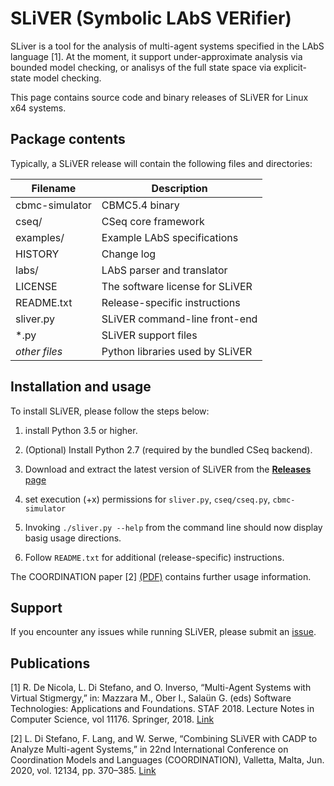 
# SLiVER (Symbolic LAbS VERifier)

SLiver is a tool for the analysis of multi-agent systems specified in the
LAbS language [1]. At the moment, it support under-approximate analysis
via bounded model checking, or analisys of the full state space via explicit-state model checking.

This page contains source code and binary releases of SLiVER for Linux x64 systems.

## Package contents 

Typically, a SLiVER release will contain the following files and directories:

|Filename|Description
|-------------------|----------------------------------|
|cbmc-simulator     |CBMC5.4 binary|
|cseq/              |CSeq core framework|
|examples/          |Example LAbS specifications|
|HISTORY            |Change log|
|labs/              |LAbS parser and translator|
|LICENSE            |The software license for SLiVER|
|README.txt         |Release-specific instructions|
|sliver.py          |SLiVER command-line front-end|
|*.py               |SLiVER support files| 
|*other files*      |Python libraries used by SLiVER|

## Installation and usage

To install SLiVER, please follow the steps below:

1. install Python 3.5 or higher.
    
2. (Optional) Install Python 2.7 (required by the bundled CSeq backend).

3. Download and extract the latest version of SLiVER from the [**Releases** page](https://github.com/labs-lang/sliver/releases)

4. set execution (+x) permissions for `sliver.py`, `cseq/cseq.py`, `cbmc-simulator` 
5. Invoking `./sliver.py --help` from the command line should now display basig usage directions.

6. Follow `README.txt` for additional (release-specific) instructions.

The COORDINATION paper [2] 
[(PDF)](https://hal.inria.fr/hal-02890401/en)
contains further usage information.

## Support

If you encounter any issues while running SLiVER, please submit
an [issue](https://github.com/labs-lang/sliver/issues).

## Publications

[1] R. De Nicola, L. Di Stefano, and O. Inverso, “Multi-Agent Systems with Virtual Stigmergy,” in: Mazzara M., Ober I., Salaün G. (eds) Software Technologies: Applications and Foundations. STAF 2018. Lecture Notes in Computer Science, vol 11176. Springer, 2018. [Link](https://link.springer.com/chapter/10.1007%2F978-3-030-04771-9_26)

[2] L. Di Stefano, F. Lang, and W. Serwe, “Combining SLiVER with CADP to Analyze Multi-agent Systems,” in 22nd International Conference on Coordination Models and Languages (COORDINATION), Valletta, Malta, Jun. 2020, vol. 12134, pp. 370–385. [Link](https://link.springer.com/chapter/10.1007%2F978-3-030-50029-0_23) 
